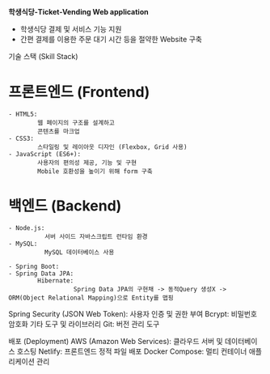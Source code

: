 **학생식당-Ticket-Vending Web application**
  - 학생식당 결제 및 서비스 기능 지원
  - 간편 결제를 이용한 주문 대기 시간 등을 절약한 Website 구축 

  기술 스택 (Skill Stack)

  # 프론트엔드 (Frontend)
    - HTML5: 
            웹 페이지의 구조를 설계하고 
            콘텐츠를 마크업
    - CSS3: 
            스타일링 및 레이아웃 디자인 (Flexbox, Grid 사용)
    - JavaScript (ES6+): 
            사용자의 편의성 제공, 기능 및 구현
            Mobile 호환성을 높이기 위해 form 구축

  # 백엔드 (Backend)
    - Node.js: 
              서버 사이드 자바스크립트 런타임 환경
    - MySQL: 
              MySQL 데이터베이스 사용

    - Spring Boot:
    - Spring Data JPA:
            Hibernate: 
                      Spring Data JPA의 구현채 -> 동적Query 생성X -> ORM(Object Relational Mapping)으로 Entity를 맵핑 
Spring Security (JSON Web Token): 사용자 인증 및 권한 부여
Bcrypt: 비밀번호 암호화
기타 도구 및 라이브러리
Git: 버전 관리 도구

배포 (Deployment)
AWS (Amazon Web Services): 클라우드 서버 및 데이터베이스 호스팅
Netlify: 프론트엔드 정적 파일 배포
Docker Compose: 멀티 컨테이너 애플리케이션 관리
